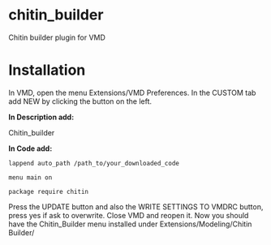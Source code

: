 # chitin_builder
Chitin builder plugin for VMD

# Installation
In VMD, open the menu Extensions/VMD Preferences. In the CUSTOM tab add NEW by clicking the button on the left.

__In Description add:__

Chitin_builder

__In Code add:__
```
lappend auto_path /path_to/your_downloaded_code

menu main on

package require chitin
```
Press the UPDATE button and also the WRITE SETTINGS TO VMDRC button, press yes if ask to overwrite.
Close VMD and reopen it.
Now you should have the Chitin_Builder menu installed under Extensions/Modeling/Chitin Builder/
